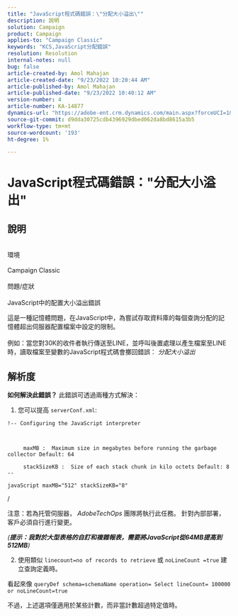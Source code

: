 ```yaml
---
title: "JavaScript程式碼錯誤：\"分配大小溢出\""
description: 說明
solution: Campaign
product: Campaign
applies-to: "Campaign Classic"
keywords: "KCS,JavaScript分配錯誤"
resolution: Resolution
internal-notes: null
bug: false
article-created-by: Amol Mahajan
article-created-date: "9/23/2022 10:20:44 AM"
article-published-by: Amol Mahajan
article-published-date: "9/23/2022 10:40:12 AM"
version-number: 4
article-number: KA-14877
dynamics-url: "https://adobe-ent.crm.dynamics.com/main.aspx?forceUCI=1&pagetype=entityrecord&etn=knowledgearticle&id=c77d085e-293b-ed11-9db0-000d3a5c1bcc"
source-git-commit: d9dda30725cdb4396929dbed062da8bd8615a3b5
workflow-type: tm+mt
source-wordcount: '193'
ht-degree: 1%

---
```


# JavaScript程式碼錯誤：&quot;分配大小溢出&quot;

## 說明

<br>環境<br><br>
Campaign Classic
<br><br>問題/症狀<br><br>
JavaScript中的配置大小溢出錯誤

這是一種記憶體問題，在JavaScript中，為嘗試存取資料庫的每個查詢分配的記憶體超出伺服器配置檔案中設定的限制。
<br><br>例如：當您對30K的收件者執行傳送至LINE，並呼叫後置處理以產生檔案至LINE時，讀取檔案至變數的JavaScript程式碼會擲回錯誤： *分配大小溢出*









## 解析度

<b>如何解決此錯誤？</b>
此錯誤可透過兩種方式解決：

1. 您可以提高 `serverConf.xml`:




```
!-- Configuring the JavaScript interpreter
```


` `

`     maxMB :  Maximum size in megabytes before running the garbage collector Default: 64`

`     stackSizeKB :  Size of each stack chunk in kilo octets Default: 8 --`

`javaScript maxMB="512" stackSizeKB="8"`



/



注意：若為托管伺服器， *AdobeTechOps* 團隊將執行此任務。 針對內部部署，客戶必須自行進行變更。



*(<b>提示：我</b><b>對於大型表格的自訂和複雜報表，需要將JavaScript從64MB提高到512MB</b>)*



2. 使用類似 `linecount=no of records to retrieve` 或 `noLineCount =true` 建立查詢定義時。

看起來像 `queryDef schema=schemaName operation= Select lineCount= 100000 or noLineCount=true`

不過，上述選項僅適用於某些計數，而非當計數超過特定值時。
